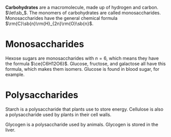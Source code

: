 **Carbohydrates** are a macromolecule, made up of hydrogen and carbon. $\let\sb_$. The monomers of carbohydrates are called monosaccharides. Monosaccharides have the general chemical formula $\rm{C}\sb{n}\rm{H}_{2n}\rm{O}\sb{n}$. 

# Monosaccharides

Hexose sugars are monosaccharides with $n=6$, which means they have the formula $\ce{C6H12O6}$. Glucose, fructose, and galactose all have this formula, which makes them isomers. Glucose is found in blood sugar, for example.


# Polysaccharides

Starch is a polysaccharide that plants use to store energy. Cellulose is also a polysaccharide used by plants in their cell walls. 

Glycogen is a polysaccharide used by animals. Glycogen is stored in the liver.

